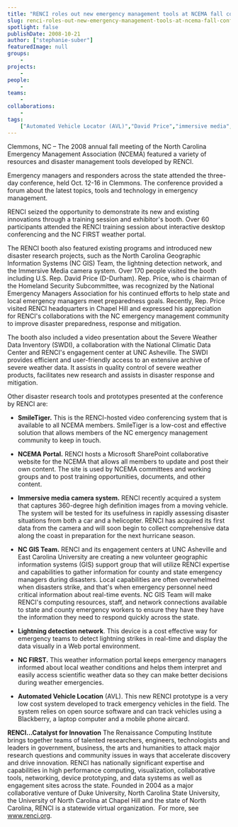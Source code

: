 ```yaml
---
title: "RENCI roles out new emergency management tools at NCEMA fall conference"
slug: renci-roles-out-new-emergency-management-tools-at-ncema-fall-conference
spotlight: false
publishDate: 2008-10-21
author: ["stephanie-suber"]
featuredImage: null
groups:
    - 
projects:
    - 
people:
    - 
teams: 
    - 
collaborations:
    - 
tags:
    ["Automated Vehicle Locator (AVL)","David Price","immersive media","NC-FIRST","North Carolina Emergency Managers Association (NCEMA)","RENCI at UNC Asheville","SmileTiger"]
---
```

Clemmons, NC – The 2008 annual fall meeting of the North Carolina Emergency Management Association (NCEMA) featured a variety of resources and disaster management tools developed by RENCI. 

Emergency managers and responders across the state attended the three-day conference, held Oct. 12-16 in Clemmons. The conference provided a forum about the latest topics, tools and technology in emergency management.

RENCI seized the opportunity to demonstrate its new and existing innovations through a training session and exhibitor's booth. Over 60 participants attended the RENCI training session about interactive desktop conferencing and the NC FIRST weather portal.
<div class="news_image"></div>
The RENCI booth also featured existing programs and introduced new disaster research projects, such as the North Carolina Geographic Information Systems (NC GIS) Team, the lightning detection network, and the Immersive Media camera system. Over 170 people visited the booth including U.S. Rep. David Price (D-Durham). Rep. Price, who is chairman of the Homeland Security Subcommittee, was recognized by the National Emergency Managers Association for his continued efforts to help state and local emergency managers meet preparedness goals. Recently, Rep. Price visited RENCI headquarters in Chapel Hill and expressed his appreciation for RENCI's collaborations with the NC emergency management community to improve disaster preparedness, response and mitigation.

The booth also included a video presentation about the Severe Weather Data Inventory (SWDI), a collaboration with the National Climatic Data Center and RENCI's engagement center at UNC Asheville. The SWDI provides efficient and user-friendly access to an extensive archive of severe weather data. It assists in quality control of severe weather products, facilitates new research and assists in disaster response and mitigation.

Other disaster research tools and prototypes presented at the conference by RENCI are:
<ul type="disc">
	<li><strong>SmileTiger.</strong> This is the RENCI-hosted video conferencing system that is available to all NCEMA members. SmileTiger is a low-cost and effective solution that allows members of the NC emergency management community to keep in touch.</li>
</ul>
<ul type="disc">
	<li><strong>NCEMA Portal.</strong> RENCI hosts a Microsoft SharePoint collaborative website for the NCEMA that allows all members to update and post their own content. The site is used by NCEMA committees and working groups and to post training opportunities, documents, and other content.</li>
</ul>
<ul type="disc">
	<li><strong>Immersive media camera system.</strong> RENCI recently acquired a system that captures 360-degree high definition images from a moving vehicle. The system will be tested for its usefulness in rapidly assessing disaster situations from both a car and a helicopter. RENCI has acquired its first data from the camera and will soon begin to collect comprehensive data along the coast in preparation for the next hurricane season.</li>
</ul>
<ul type="disc">
	<li><strong>NC GIS Team.</strong> RENCI and its engagement centers at UNC Asheville and East Carolina University are creating a new volunteer geographic information systems (GIS) support group that will utilize RENCI expertise and capabilities to gather information for county and state emergency managers during disasters. Local capabilities are often overwhelmed when disasters strike, and that's when emergency personnel need critical information about real-time events. NC GIS Team will make RENCI's computing resources, staff, and network connections available to state and county emergency workers to ensure they have they have the information they need to respond quickly across the state.</li>
</ul>
<ul type="disc">
	<li><strong>Lightning detection network</strong>. This device is a cost effective way for emergency teams to detect lightning strikes in real-time and display the data visually in a Web portal environment.</li>
</ul>
<ul type="disc">
	<li><strong>NC FIRST.</strong> This weather information portal keeps emergency managers informed about local weather conditions and helps them interpret and easily access scientific weather data so they can make better decisions during weather emergencies.</li>
</ul>
<ul type="disc">
	<li><strong>Automated Vehicle Location</strong> (AVL). This new RENCI prototype is a very low cost system developed to track emergency vehicles in the field. The system relies on open source software and can track vehicles using a Blackberry, a laptop computer and a mobile phone aircard.</li>
</ul>
<strong>RENCI…Catalyst for Innovation</strong>
The Renaissance Computing Institute brings together teams of talented researchers, engineers, technologists and leaders in government, business, the arts and humanities to attack major research questions and community issues in ways that accelerate discovery and drive innovation. RENCI has nationally significant expertise and capabilities in high performance computing, visualization, collaborative tools, networking, device prototyping, and data systems as well as engagement sites across the state. Founded in 2004 as a major collaborative venture of Duke University, North Carolina State University, the University of North Carolina at Chapel Hill and the state of North Carolina, RENCI is a statewide virtual organization.  For more, see <a href="https://www.renci.org/">www.renci.org</a>.

